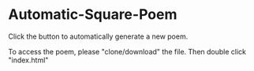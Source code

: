 Automatic-Square-Poem
=====================

Click the button to automatically generate a new poem.

To access the poem, please "clone/download" the file. Then double click "index.html"
